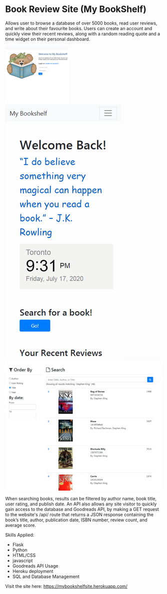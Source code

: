 # Book Review Site (My BookShelf)

Allows user to browse a database of over 5000 books, read user reviews, and write about their favourite books. Users can create an account and quickly view their recent reviews, along with a random reading quote and a time widget on their personal dashboard.

<img src=static/demo/landing.jpg width=40%>
  <img src=static/demo/demo-mobile-bookshelf.gif>
  <img src=static/demo/booksearch.jpg>





When searching books, results can be filtered by author name, book title, user rating, and publish date. An API also allows any site visitor to quickly gain access to the database and Goodreads API, by making a GET request to the website's /api/<isbn> route that returns a JSON response containing the book’s title, author, publication date, ISBN number, review count, and average score.

Skills Applied:
- Flask
- Python
- HTML/CSS
- javascript
- Goodreads API Usage
- Heroku deployment
- SQL and Database Management

Visit the site here: https://mybookshelfsite.herokuapp.com/

